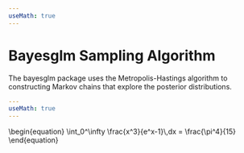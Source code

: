 ```yaml
---
useMath: true
---
```


# Bayesglm Sampling Algorithm

The bayesglm package uses the Metropolis-Hastings algorithm to constructing Markov chains that explore the posterior distributions.

```YAML
---
useMath: true
---
```

<div class="math">
\begin{equation}
  \int_0^\infty \frac{x^3}{e^x-1}\,dx = \frac{\pi^4}{15}  
\end{equation}
</div>